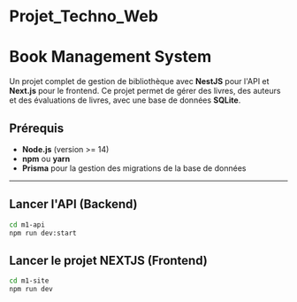 # Projet_Techno_Web

# Book Management System

Un projet complet de gestion de bibliothèque avec **NestJS** pour l'API et **Next.js** pour le frontend. Ce projet permet de gérer des livres, des auteurs et des évaluations de livres, avec une base de données **SQLite**.

## Prérequis

- **Node.js** (version >= 14)
- **npm** ou **yarn**
- **Prisma** pour la gestion des migrations de la base de données

---

## Lancer l'API (Backend)
```bash
cd m1-api
npm run dev:start
```

## Lancer le projet NEXTJS (Frontend)
```bash
cd m1-site
npm run dev
```

